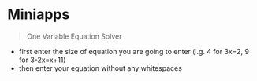 # Miniapps

> One Variable Equation Solver
* first enter the size of equation you are going to enter (i.g. 4 for 3x=2, 9 for 3-2x=x+11)
* then enter your equation without any whitespaces
